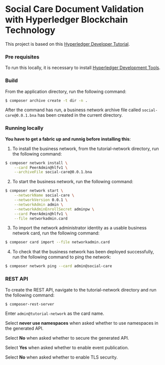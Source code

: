 # Social Care Document Validation with Hyperledger Blockchain Technology

This project is based on this [Hyperledger Developer Tutorial](https://hyperledger.github.io/composer/latest/tutorials/developer-tutorial.html).

### Pre requisites
To run this locally, it is necessary to install [Hyperledger Development Tools](https://hyperledger.github.io/composer/latest/installing/development-tools.html).

### Build

From the application directory, run the following command:
```sh
$ composer archive create -t dir -n .
```
After the command has run, a business network archive file called `social-care@0.0.1.bna` has been created in the current directory.

### Running locally

**You have to get a fabric up and runnig before installing this**:

1. To install the business network, from the tutorial-network directory, run the following command:
```sh
$ composer network install \
    --card PeerAdmin@hlfv1 \
    --archiveFile social-care@0.0.1.bna
```
2. To start the business network, run the following command:
```sh
$ composer network start \
    --networkName social-care \
    --networkVersion 0.0.1 \
    --networkAdmin admin \
    --networkAdminEnrollSecret adminpw \
    --card PeerAdmin@hlfv1 \
    --file networkadmin.card
```
3. To import the network administrator identity as a usable business network card, run the following command:
```sh
$ composer card import --file networkadmin.card
```
4. To check that the business network has been deployed successfully, run the following command to ping the network:
```sh
$ composer network ping --card admin@social-care    
```
### REST API

To create the REST API, navigate to the tutorial-network directory and run the following command:
```sh
$ composer-rest-server
```
Enter `admin@tutorial-network` as the card name.

Select **never use namespaces** when asked whether to use namespaces in the generated API.

Select **No** when asked whether to secure the generated API.

Select **Yes** when asked whether to enable event publication.

Select **No** when asked whether to enable TLS security.
